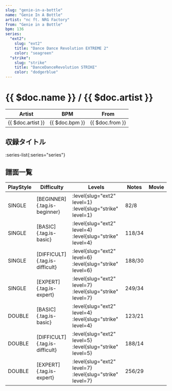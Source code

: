 ```yaml
---
slug: "genie-in-a-bottle"
name: "Genie In A Bottle"
artist: "nc ft. NRG Factory"
from: "Genie in a Bottle"
bpm: 136
series:
  "ext2":
    slug: "ext2"
    title: "Dance Dance Revolution EXTREME 2"
    color: "seagreen"
  "strike":
    slug: "strike"
    title: "DanceDanceRevolution STRIKE"
    color: "dodgerblue"
---
```


# {{ $doc.name }} / {{ $doc.artist }}

|Artist|BPM|From|
|------|---|----|
|{{ $doc.artist }}|{{ $doc.bpm }}|{{ $doc.from }}|

## 収録タイトル

:series-list{:series="series"}

## 譜面一覧

|PlayStyle|Difficulty|Levels|Notes|Movie|
|---------|----------|------|-----|-----|
|SINGLE|[BEGINNER]{.tag.is-beginner}|:level{slug="ext2" level=1} :level{slug="strike" level=1}|82/8||
|SINGLE|[BASIC]{.tag.is-basic}|:level{slug="ext2" level=4} :level{slug="strike" level=4}|118/34||
|SINGLE|[DIFFICULT]{.tag.is-difficult}|:level{slug="ext2" level=6} :level{slug="strike" level=6}|188/30||
|SINGLE|[EXPERT]{.tag.is-expert}|:level{slug="ext2" level=7} :level{slug="strike" level=7}|249/34||
|DOUBLE|[BASIC]{.tag.is-basic}|:level{slug="ext2" level=4} :level{slug="strike" level=4}|123/21||
|DOUBLE|[DIFFICULT]{.tag.is-difficult}|:level{slug="ext2" level=5} :level{slug="strike" level=5}|188/14||
|DOUBLE|[EXPERT]{.tag.is-expert}|:level{slug="ext2" level=7} :level{slug="strike" level=7}|256/29||
